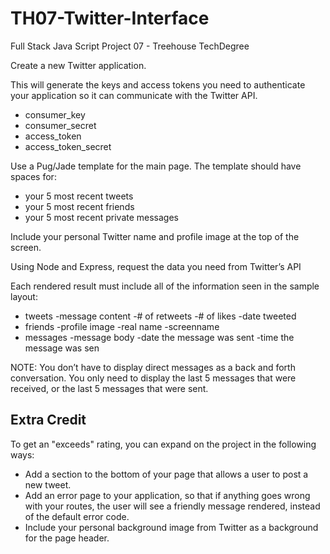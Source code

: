 # TH07-Twitter-Interface
Full Stack Java Script Project 07 - Treehouse TechDegree

Create a new Twitter application.

This will generate the keys and access tokens you need to authenticate your application so it can communicate with the Twitter API.
    <ul><li>consumer_key</li>
    <li>consumer_secret</li>
    <li>access_token</li>
    <li>access_token_secret</li></ul>

Use a Pug/Jade template for the main page. The template should have spaces for:
    <ul><li>your 5 most recent tweets</li>
    <li>your 5 most recent friends</li>
    <li>your 5 most recent private messages</li></ul>

Include your personal Twitter name and profile image at the top of the screen.

Using Node and Express, request the data you need from Twitter’s API

Each rendered result must include all of the information seen in the sample layout:
    <ul><li>tweets -message content -# of retweets -# of likes -date tweeted</li>
    <li>friends -profile image -real name -screenname</li>
    <li>messages -message body -date the message was sent -time the message was sen</li></ul>

NOTE: You don’t have to display direct messages as a back and forth conversation. You only need to display the last 5 messages that were received, or the last 5 messages that were sent.

## Extra Credit

To get an "exceeds" rating, you can expand on the project in the following ways:
    <ul><li>Add a section to the bottom of your page that allows a user to post a new tweet.</li>
    <li>Add an error page to your application, so that if anything goes wrong with your routes, the user will see a friendly message rendered, instead of the default error code.</li>
    <li>Include your personal background image from Twitter as a background for the page header.</li></ul>
